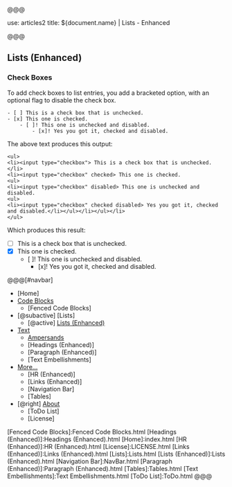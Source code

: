 @@@

use: articles2
title: ${document.name} | Lists - Enhanced

@@@


## Lists (Enhanced)

### Check Boxes
To add check boxes to list entries, you add a bracketed option, with an optional
flag to disable the check box.

~~~
- [ ] This is a check box that is unchecked.
- [x] This one is checked.
    - [ ]! This one is unchecked and disabled.
        - [x]! Yes you got it, checked and disabled.
~~~
The above text produces this output:

~~~
<ul>
<li><input type="checkbox"> This is a check box that is unchecked.</li>
<li><input type="checkbox" checked> This one is checked.
<ul>
<li><input type="checkbox" disabled> This one is unchecked and disabled.
<ul>
<li><input type="checkbox" checked disabled> Yes you got it, checked and disabled.</li></ul></li></ul></li>
</ul>
~~~

Which produces this result:

- [ ] This is a check box that is unchecked.
- [x] This one is checked.
    - [ ]! This one is unchecked and disabled.
        - [x]! Yes you got it, checked and disabled.



@@@[#navbar]
- [Home]
- [Code Blocks](#)
    - [Fenced Code Blocks]
- [@subactive] [Lists]
    - [@active] [Lists (Enhanced)](#)
- [Text](#)
    - [Ampersands]
    - [Headings (Enhanced)]
    - [Paragraph (Enhanced)]
    - [Text Embellishments]
- [More...](#)
    - [HR (Enhanced)]
    - [Links (Enhanced)]
    - [Navigation Bar]
    - [Tables]
- [@right] [About]
    - [ToDo List]
    - [License]



[About]:About.html
[Ampersands]:Ampersands.html
[Fenced Code Blocks]:Fenced Code Blocks.html
[Headings (Enhanced)]:Headings (Enhanced).html
[Home]:index.html
[HR (Enhanced)]:HR (Enhanced).html
[License]:LICENSE.html
[Links (Enhanced)]:Links (Enhanced).html
[Lists]:Lists.html
[Lists (Enhanced)]:Lists (Enhanced).html
[Navigation Bar]:NavBar.html
[Paragraph (Enhanced)]:Paragraph (Enhanced).html
[Tables]:Tables.html
[Text Embellishments]:Text Embellishments.html
[ToDo List]:ToDo.html
@@@
